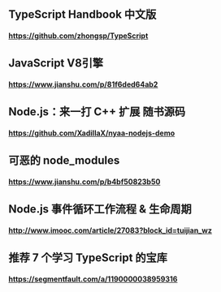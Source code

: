 ## TypeScript Handbook 中文版
#### https://github.com/zhongsp/TypeScript

## JavaScript V8引擎
#### https://www.jianshu.com/p/81f6ded64ab2

## Node.js：来一打 C++ 扩展 随书源码
#### https://github.com/XadillaX/nyaa-nodejs-demo

## 可恶的 node_modules
#### https://www.jianshu.com/p/b4bf50823b50

## Node.js 事件循环工作流程 & 生命周期
#### http://www.imooc.com/article/27083?block_id=tuijian_wz

## 推荐 7 个学习 TypeScript 的宝库
#### https://segmentfault.com/a/1190000038959316

